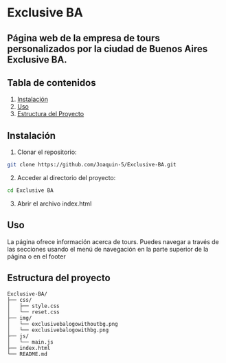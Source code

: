 # Exclusive BA

## Página web de la empresa de tours personalizados por la ciudad de Buenos Aires Exclusive BA.

## Tabla de contenidos
1. [Instalación](#instalación)
2. [Uso](#uso)
3. [Estructura del Proyecto](#estructura-del-proyecto)

## Instalación
1. Clonar el repositorio:
  ```sh
  git clone https://github.com/Joaquin-5/Exclusive-BA.git
  ```
2. Acceder al directorio del proyecto:
  ```sh
  cd Exclusive BA
  ```
3. Abrir el archivo index.html

## Uso
La página ofrece información acerca de tours. Puedes navegar a través de las secciones usando el menú de navegación en la parte superior de la página o en el footer

## Estructura del proyecto

```plaintext
Exclusive-BA/
├── css/
│   ├── style.css
│   └── reset.css
├── img/
│   └── exclusivebalogowithoutbg.png
│   └── exclusivebalogowithbg.png
├── js/
│   └── main.js
├── index.html
└── README.md
